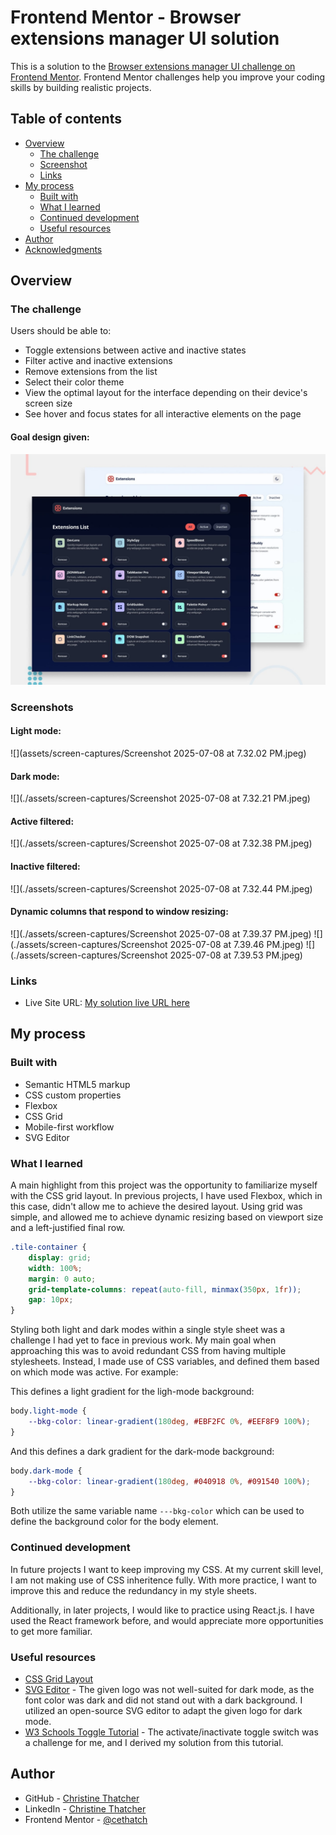 # Frontend Mentor - Browser extensions manager UI solution

This is a solution to the [Browser extensions manager UI challenge on Frontend Mentor](https://www.frontendmentor.io/challenges/browser-extension-manager-ui-yNZnOfsMAp). Frontend Mentor challenges help you improve your coding skills by building realistic projects. 

## Table of contents

- [Overview](#overview)
  - [The challenge](#the-challenge)
  - [Screenshot](#screenshot)
  - [Links](#links)
- [My process](#my-process)
  - [Built with](#built-with)
  - [What I learned](#what-i-learned)
  - [Continued development](#continued-development)
  - [Useful resources](#useful-resources)
- [Author](#author)
- [Acknowledgments](#acknowledgments)

## Overview

### The challenge

Users should be able to:

- Toggle extensions between active and inactive states
- Filter active and inactive extensions
- Remove extensions from the list
- Select their color theme
- View the optimal layout for the interface depending on their device's screen size
- See hover and focus states for all interactive elements on the page

#### Goal design given:
![Frontend mentor's design given for this challenge.](./preview.jpg)

### Screenshots

#### Light mode:
![](assets/screen-captures/Screenshot 2025-07-08 at 7.32.02 PM.jpeg)

#### Dark mode:
![](./assets/screen-captures/Screenshot 2025-07-08 at 7.32.21 PM.jpeg)

#### Active filtered:
![](./assets/screen-captures/Screenshot 2025-07-08 at 7.32.38 PM.jpeg)

#### Inactive filtered:
![](./assets/screen-captures/Screenshot 2025-07-08 at 7.32.44 PM.jpeg)

#### Dynamic columns that respond to window resizing:
![](./assets/screen-captures/Screenshot 2025-07-08 at 7.39.37 PM.jpeg)
![](./assets/screen-captures/Screenshot 2025-07-08 at 7.39.46 PM.jpeg)
![](./assets/screen-captures/Screenshot 2025-07-08 at 7.39.53 PM.jpeg)

### Links

- Live Site URL: [My solution live URL here](https://cethatch.github.io/browser-extenstion-manager/)

## My process

### Built with

- Semantic HTML5 markup
- CSS custom properties
- Flexbox
- CSS Grid
- Mobile-first workflow
- SVG Editor

### What I learned

A main highlight from this project was the opportunity to familiarize myself with the CSS grid layout. In previous projects, I have used Flexbox, which in this case, didn't allow me to achieve the desired layout. Using grid was simple, and allowed me to achieve dynamic resizing based on viewport size and a left-justified final row. 

```css
.tile-container {
    display: grid;
    width: 100%;
    margin: 0 auto;
    grid-template-columns: repeat(auto-fill, minmax(350px, 1fr)); 
    gap: 10px; 
}
```

Styling both light and dark modes within a single style sheet was a challenge I had yet to face in previous work. My main goal when approaching this was to avoid redundant CSS from having multiple stylesheets. Instead, I made use of CSS variables, and defined them based on which mode was active. For example:

This defines a light gradient for the ligh-mode background:
```css
body.light-mode {
    --bkg-color: linear-gradient(180deg, #EBF2FC 0%, #EEF8F9 100%);
}
```

And this defines a dark gradient for the dark-mode background:
```css
body.dark-mode {
    --bkg-color: linear-gradient(180deg, #040918 0%, #091540 100%);
}
```

Both utilize the same variable name ```---bkg-color``` which can be used to define the background color for the body element.

### Continued development

In future projects I want to keep improving my CSS. At my current skill level, I am not making use of CSS inheritence fully. With more practice, I want to improve this and reduce the redundancy in my style sheets. 

Additionally, in later projects, I would like to practice using React.js. I have used the React framework before, and would appreciate more opportunities to get more familiar.

### Useful resources

- [CSS Grid Layout](https://css-tricks.com/snippets/css/complete-guide-grid/)
- [SVG Editor](https://svgedit.netlify.app/editor/index.html) - The given logo was not well-suited for dark mode, as the font color was dark and did not stand out with a dark background. I utilized an open-source SVG editor to adapt the given logo for dark mode. 
- [W3 Schools Toggle Tutorial](https://www.w3schools.com/howto/howto_css_switch.asp) - The activate/inactivate toggle switch was a challenge for me, and I derived my solution from this tutorial. 

## Author

- GitHub - [Christine Thatcher](https://github.com/cethatch)
- LinkedIn - [Christine Thatcher](https://www.linkedin.com/in/cethatcher/)
- Frontend Mentor - [@cethatch](https://www.frontendmentor.io/profile/cethatch)
